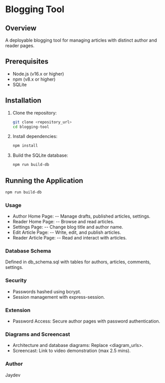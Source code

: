 # Blogging Tool

## Overview

A deployable blogging tool for managing articles with distinct author and reader pages.

## Prerequisites

- Node.js (v16.x or higher)
- npm (v8.x or higher)
- SQLite

## Installation

1. Clone the repository:

   ```bash
   git clone <repository_url>
   cd blogging-tool
   ```

2. Install dependencies:

   ```bash
   npm install
   ```

3. Build the SQLite database:

   ```bash
   npm run build-db
   ```

## Running the Application

```bash
npm run build-db
```

### Usage

- Author Home Page: -- Manage drafts, published articles, settings.
- Reader Home Page: -- Browse and read articles.
- Settings Page: -- Change blog title and author name.
- Edit Article Page: -- Write, edit, and publish articles.
- Reader Article Page: -- Read and interact with articles.

### Database Schema
 Defined in db_schema.sql with tables for authors, articles, comments, settings.

### Security
- Passwords hashed using bcrypt.
- Session management with express-session.

### Extension
- Password Access: Secure author pages with password authentication.

### Diagrams and Screencast
- Architecture and database diagrams: Replace <diagram_urls>.
- Screencast: Link to video demonstration (max 2.5 mins).

### Author
Jaydev